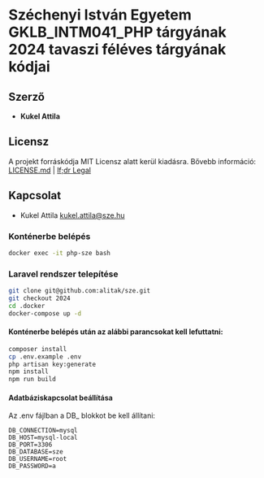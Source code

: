 # Széchenyi István Egyetem  GKLB_INTM041_PHP tárgyának 2024 tavaszi féléves tárgyának kódjai

## Szerző

* **Kukel Attila**

## Licensz

A projekt forráskódja MIT Licensz alatt kerül kiadásra. Bővebb információ: [LICENSE.md](LICENSE.md) | [lf;dr Legal](https://tldrlegal.com/license/mit-license)

## Kapcsolat

* Kukel Attila <kukel.attila@sze.hu>

### Konténerbe belépés

```bash
docker exec -it php-sze bash
```

### Laravel rendszer telepítése

```bash
git clone git@github.com:alitak/sze.git
git checkout 2024
cd .docker
docker-compose up -d
```

#### Konténerbe belépés után az alábbi parancsokat kell lefuttatni:
```bash
composer install
cp .env.example .env
php artisan key:generate
npm install
npm run build
```

#### Adatbáziskapcsolat beállítása

Az .env fájlban a DB_ blokkot be kell állítani:
```dotenv
DB_CONNECTION=mysql
DB_HOST=mysql-local
DB_PORT=3306
DB_DATABASE=sze
DB_USERNAME=root
DB_PASSWORD=a
```
